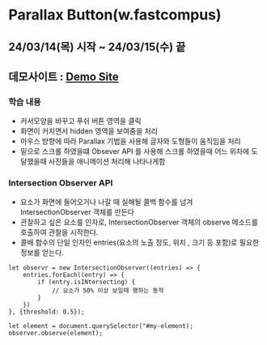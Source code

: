 # Parallax Button(w.fastcompus)

<h2>24/03/14(목) 시작 ~ 24/03/15(수) 끝<h2>

데모사이트 : <a href="">Demo Site</a>

<h3>학습 내용</h3>

- 커서모양을 바꾸고 푸쉬 버튼 영역을 클릭
- 화면이 커지면서 hidden 영역을 보여줌을 처리
- 마우스 방향에 따라 Parallax 기법을 사용해 글자와 도형들이 움직임을 처리
- 밑으로 스크롤 하였을떄 Obsever API 를 사용해 스크롤 하였을때 어느 위차에 도달했을때 사진들을 애니메이션 처리해 나타나게함

<h3 color="red">Intersection Observer API</h3>

- 요소가 화면에 들어오거나 나갈 때 실해될 콜백 함수를 넘겨 IntersectionObserver 객체를 만든다
- 관찰하고 싶은 요소를 인자로, IntersectionObserver 객체의 observe 메소드를 호출하여 관찰을 시작한다.
- 콜배 함수의 단일 인자인 entries(요소의 노출 정도, 위치 , 크기 등 포함)로 필요한 정보를 얻는다.

```
let observr = new IntersectionObserver((entries) => {
    entries.forEach((entry) => {
        if (entry.isINtersecting) {
            // 요소가 50% 이상 보일때 행하는 동작
        }
    })
}, {threshold: 0.5});

let element = document.querySelector("#my-element);
observer.observe(element);
```
